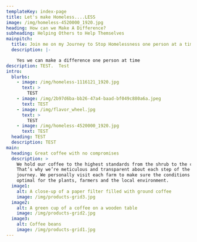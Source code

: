 ```yaml
---
templateKey: index-page
title: Let's make Homeless....LESS
image: /img/homeless-4520000_1920.jpg
heading: How can we Make A Difference?
subheading: Helping Others to Help Themselves
mainpitch:
  title: Join me on my Journey to Stop Homelessness one person at a time.
  description: |-

    Yes we can make a difference one person at time
description: TEST.  Test
intro:
  blurbs:
    - image: /img/homeless-1116121_1920.jpg
      text: >
        TEST
    - image: /img/2b97d6ba-bb26-47a4-baad-bf049c880a6a.jpeg
      text: TEST
    - image: /img/flavor_wheel.jpg
      text: >
        TEST
    - image: /img/homeless-4520000_1920.jpg
      text: TEST
  heading: TEST
  description: TEST
main:
  heading: Great coffee with no compromises
  description: >
    We hold our coffee to the highest standards from the shrub to the cup.
    That’s why we’re meticulous and transparent about each step of the coffee’s
    journey. We personally visit each farm to make sure the conditions are
    optimal for the plants, farmers and the local environment.
  image1:
    alt: A close-up of a paper filter filled with ground coffee
    image: /img/products-grid3.jpg
  image2:
    alt: A green cup of a coffee on a wooden table
    image: /img/products-grid2.jpg
  image3:
    alt: Coffee beans
    image: /img/products-grid1.jpg
---
```

